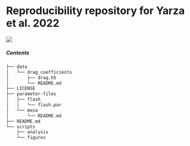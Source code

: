 # Reproducibility repository for Yarza et al. 2022

[<img src="https://badgen.net/badge/license/GPL%20v3%20or%20later/blue">](LICENSE)

##### Contents

```bash
├── data
│   └── drag_coefficients
│       ├── drag.h5
│       └── README.md
├── LICENSE
├── parameter-files
│   ├── flash
│   │   └── flash.par
│   └── mesa
│       └── README.md
├── README.md
└── scripts
    ├── analysis
    └── figures
```
